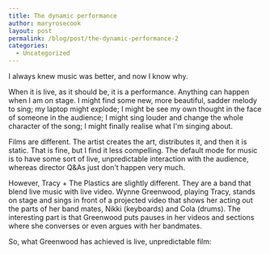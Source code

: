 ```yaml
---
title: The dynamic performance
author: maryrosecook
layout: post
permalink: /blog/post/the-dynamic-performance-2
categories:
  - Uncategorized
---
```

I always knew music was better, and now I know why.

When it is live, as it should be, it is a performance. Anything can happen when I am on stage. I might find some new, more beautiful, sadder melody to sing; my laptop might explode; I might be see my own thought in the face of someone in the audience; I might sing louder and change the whole character of the song; I might finally realise what I'm singing about.

Films are different. The artist creates the art, distributes it, and then it is static. That is fine, but I find it less compelling. The default mode for music is to have some sort of live, unpredictable interaction with the audience, whereas director Q&As just don't happen very much.

However, Tracy + The Plastics are slightly different. They are a band that blend live music with live video. Wynne Greenwood, playing Tracy, stands on stage and sings in front of a projected video that shows her acting out the parts of her band mates, Nikki (keyboards) and Cola (drums). The interesting part is that Greenwood puts pauses in her videos and sections where she converses or even argues with her bandmates.

So, what Greenwood has achieved is live, unpredictable film:

<object height="375" width="500"><param name="movie" value="http://www.youtube.com/v/-z_5js8BYms&amp;rel=1" />
<param name="wmode" value="transparent" />
<embed src="https://www.youtube.com/v/-z_5js8BYms&amp;rel=1" wmode="transparent" type="application/x-shockwave-flash" height="475" width="500"></embed></object>
